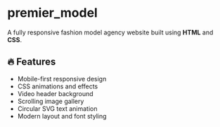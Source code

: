 # premier_model

A fully responsive fashion model agency website built using **HTML** and **CSS**.

## 🔥 Features

- Mobile-first responsive design
- CSS animations and effects
- Video header background
- Scrolling image gallery
- Circular SVG text animation
- Modern layout and font styling

